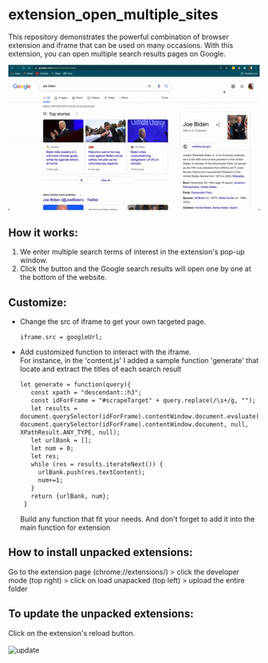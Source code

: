# extension_open_multiple_sites
This repository demonstrates the powerful combination of browser extension and iframe that can be used on many occasions. With this extension, you can open multiple search results pages on Google. 

![demo of the extension](https://github.com/bwlw3127/extension_open_multiple_sites/blob/main/demo.gif)


## How it works: 
1. We enter multiple search terms of interest in the extension's pop-up window. 
2. Click the button and the Google search results will open one by one at the bottom of the website.

## Customize: 
- Change the src of iframe to get your own targeted page.

  ```
  iframe.src = googleUrl;
  ```
 
 - Add customized function to interact with the iframe. <br />
   For instance, in the 'content.js' I added a sample function 'generate' that locate and extract the titles of each search result
   
   ```
   let generate = function(query){
      const xpath = "descendant::h3";
      const idForFrame = "#scrapeTarget" + query.replace(/\s+/g, "");
      let results = document.querySelector(idForFrame).contentWindow.document.evaluate(xpath, document.querySelector(idForFrame).contentWindow.document, null, XPathResult.ANY_TYPE, null);
      let urlBank = [];
      let num = 0;
      let res;
      while (res = results.iterateNext()) {
        urlBank.push(res.textContent);
        num+=1;
      }
      return {urlBank, num};
    }
    ```
    Build any function that fit your needs. And don't forget to add it into the main function for extension
 
 ## How to install unpacked extensions: 
 Go to the extension page (chrome://extensions/) > click the developer mode (top right) > click on load unapacked (top left) > upload the entire folder 


 ## To update the unpacked extensions: 
 Click on the extension's reload button. <br /><br />
  <img width="425" alt="update" src="https://user-images.githubusercontent.com/19240127/139778521-6e2ffddd-9d69-4de7-ad34-eace16e76633.png">
 
